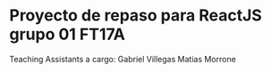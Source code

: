 # Proyecto de repaso para ReactJS grupo 01 FT17A

Teaching Assistants a cargo:
Gabriel Villegas
Matias Morrone

